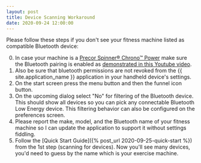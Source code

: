 ```yaml
---
layout: post
title: Device Scanning Workaround
date: 2020-09-24 12:00:00
---
```

Please follow these steps if you don't see your fitness machine listed as compatible Bluetooth device:

0. In case your machine is a [Precor Spinner® Chrono™ Power](https://spinning.com/spinner-chrono-power/) make sure the Bluetooth pairing is enabled as [demonstrated in this Youtube video](https://www.youtube.com/watch?v=8w1IcI5twGY).
1. Also be sure that bluetooth permissions are not revoked from the {{ site.application_name }} application in your handheld device's settings.
1. On the start screen press the menu button and then the funnel icon button.
1. On the upcoming dialog select "No" for filtering of the Bluetooth device. This should show all devices so you can pick any connectable Bluetooth Low Energy device. This filtering behavior can also be configured on the preferences screen.
1. Please report the make, model, and the Bluetooth name of your fitness machine so I can update the application to support it without settings fiddling.
1. Follow the [Quick Start Guide]({% post_url 2020-09-25-quick-start %}) from the 1st step (scanning for devices). Now you'll see many devices, you'd need to guess by the name which is your exercise machine.
